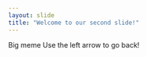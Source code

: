 ```yaml
---
layout: slide
title: "Welcome to our second slide!"
---
```

Big meme
Use the left arrow to go back!
